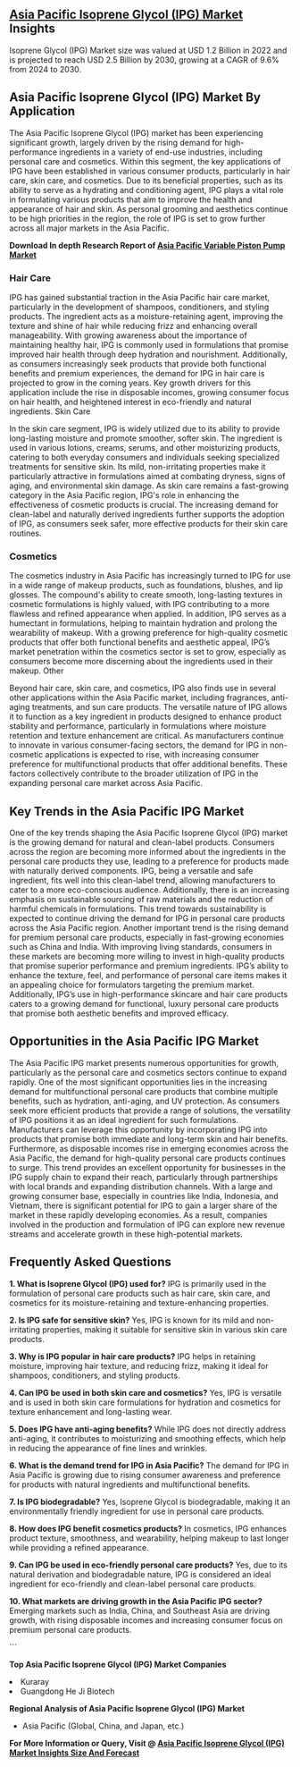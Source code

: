 <h2><a href="https://www.verifiedmarketreports.com/download-sample/?rid=466266&amp;utm_source=Github-Feb&amp;utm_medium=219" target="_blank">Asia Pacific Isoprene Glycol (IPG) Market</a> Insights</h2><p>Isoprene Glycol (IPG) Market size was valued at USD 1.2 Billion in 2022 and is projected to reach USD 2.5 Billion by 2030, growing at a CAGR of 9.6% from 2024 to 2030.</p><p><h2>Asia Pacific Isoprene Glycol (IPG) Market By Application</h2> <p>The Asia Pacific Isoprene Glycol (IPG) market has been experiencing significant growth, largely driven by the rising demand for high-performance ingredients in a variety of end-use industries, including personal care and cosmetics. Within this segment, the key applications of IPG have been established in various consumer products, particularly in hair care, skin care, and cosmetics. Due to its beneficial properties, such as its ability to serve as a hydrating and conditioning agent, IPG plays a vital role in formulating various products that aim to improve the health and appearance of hair and skin. As personal grooming and aesthetics continue to be high priorities in the region, the role of IPG is set to grow further across all major markets in the Asia Pacific. <p><strong>Download In depth Research Report of <a href="https://www.verifiedmarketreports.com/download-sample/?rid=236118&amp;utm_source=Pulse-Dec&amp;utm_medium=219" target="_blank">Asia Pacific Variable Piston Pump Market</a></strong></p></p> <h3>Hair Care</h3> <p>IPG has gained substantial traction in the Asia Pacific hair care market, particularly in the development of shampoos, conditioners, and styling products. The ingredient acts as a moisture-retaining agent, improving the texture and shine of hair while reducing frizz and enhancing overall manageability. With growing awareness about the importance of maintaining healthy hair, IPG is commonly used in formulations that promise improved hair health through deep hydration and nourishment. Additionally, as consumers increasingly seek products that provide both functional benefits and premium experiences, the demand for IPG in hair care is projected to grow in the coming years. Key growth drivers for this application include the rise in disposable incomes, growing consumer focus on hair health, and heightened interest in eco-friendly and natural ingredients. Skin Care</h3> <p>In the skin care segment, IPG is widely utilized due to its ability to provide long-lasting moisture and promote smoother, softer skin. The ingredient is used in various lotions, creams, serums, and other moisturizing products, catering to both everyday consumers and individuals seeking specialized treatments for sensitive skin. Its mild, non-irritating properties make it particularly attractive in formulations aimed at combating dryness, signs of aging, and environmental skin damage. As skin care remains a fast-growing category in the Asia Pacific region, IPG's role in enhancing the effectiveness of cosmetic products is crucial. The increasing demand for clean-label and naturally derived ingredients further supports the adoption of IPG, as consumers seek safer, more effective products for their skin care routines. <h3>Cosmetics</h3> <p>The cosmetics industry in Asia Pacific has increasingly turned to IPG for use in a wide range of makeup products, such as foundations, blushes, and lip glosses. The compound's ability to create smooth, long-lasting textures in cosmetic formulations is highly valued, with IPG contributing to a more flawless and refined appearance when applied. In addition, IPG serves as a humectant in formulations, helping to maintain hydration and prolong the wearability of makeup. With a growing preference for high-quality cosmetic products that offer both functional benefits and aesthetic appeal, IPG’s market penetration within the cosmetics sector is set to grow, especially as consumers become more discerning about the ingredients used in their makeup. Other</h3> <p>Beyond hair care, skin care, and cosmetics, IPG also finds use in several other applications within the Asia Pacific market, including fragrances, anti-aging treatments, and sun care products. The versatile nature of IPG allows it to function as a key ingredient in products designed to enhance product stability and performance, particularly in formulations where moisture retention and texture enhancement are critical. As manufacturers continue to innovate in various consumer-facing sectors, the demand for IPG in non-cosmetic applications is expected to rise, with increasing consumer preference for multifunctional products that offer additional benefits. These factors collectively contribute to the broader utilization of IPG in the expanding personal care market across Asia Pacific. <h2>Key Trends in the Asia Pacific IPG Market</h2> <p>One of the key trends shaping the Asia Pacific Isoprene Glycol (IPG) market is the growing demand for natural and clean-label products. Consumers across the region are becoming more informed about the ingredients in the personal care products they use, leading to a preference for products made with naturally derived components. IPG, being a versatile and safe ingredient, fits well into this clean-label trend, allowing manufacturers to cater to a more eco-conscious audience. Additionally, there is an increasing emphasis on sustainable sourcing of raw materials and the reduction of harmful chemicals in formulations. This trend towards sustainability is expected to continue driving the demand for IPG in personal care products across the Asia Pacific region. Another important trend is the rising demand for premium personal care products, especially in fast-growing economies such as China and India. With improving living standards, consumers in these markets are becoming more willing to invest in high-quality products that promise superior performance and premium ingredients. IPG’s ability to enhance the texture, feel, and performance of personal care items makes it an appealing choice for formulators targeting the premium market. Additionally, IPG’s use in high-performance skincare and hair care products caters to a growing demand for functional, luxury personal care products that promise both aesthetic benefits and improved efficacy. <h2>Opportunities in the Asia Pacific IPG Market</h2> <p>The Asia Pacific IPG market presents numerous opportunities for growth, particularly as the personal care and cosmetics sectors continue to expand rapidly. One of the most significant opportunities lies in the increasing demand for multifunctional personal care products that combine multiple benefits, such as hydration, anti-aging, and UV protection. As consumers seek more efficient products that provide a range of solutions, the versatility of IPG positions it as an ideal ingredient for such formulations. Manufacturers can leverage this opportunity by incorporating IPG into products that promise both immediate and long-term skin and hair benefits. Furthermore, as disposable incomes rise in emerging economies across the Asia Pacific, the demand for high-quality personal care products continues to surge. This trend provides an excellent opportunity for businesses in the IPG supply chain to expand their reach, particularly through partnerships with local brands and expanding distribution channels. With a large and growing consumer base, especially in countries like India, Indonesia, and Vietnam, there is significant potential for IPG to gain a larger share of the market in these rapidly developing economies. As a result, companies involved in the production and formulation of IPG can explore new revenue streams and accelerate growth in these high-potential markets. <h2>Frequently Asked Questions</h2> <p><strong>1. What is Isoprene Glycol (IPG) used for?</strong> IPG is primarily used in the formulation of personal care products such as hair care, skin care, and cosmetics for its moisture-retaining and texture-enhancing properties.</p> <p><strong>2. Is IPG safe for sensitive skin?</strong> Yes, IPG is known for its mild and non-irritating properties, making it suitable for sensitive skin in various skin care products.</p> <p><strong>3. Why is IPG popular in hair care products?</strong> IPG helps in retaining moisture, improving hair texture, and reducing frizz, making it ideal for shampoos, conditioners, and styling products.</p> <p><strong>4. Can IPG be used in both skin care and cosmetics?</strong> Yes, IPG is versatile and is used in both skin care formulations for hydration and cosmetics for texture enhancement and long-lasting wear.</p> <p><strong>5. Does IPG have anti-aging benefits?</strong> While IPG does not directly address anti-aging, it contributes to moisturizing and smoothing effects, which help in reducing the appearance of fine lines and wrinkles.</p> <p><strong>6. What is the demand trend for IPG in Asia Pacific?</strong> The demand for IPG in Asia Pacific is growing due to rising consumer awareness and preference for products with natural ingredients and multifunctional benefits.</p> <p><strong>7. Is IPG biodegradable?</strong> Yes, Isoprene Glycol is biodegradable, making it an environmentally friendly ingredient for use in personal care products.</p> <p><strong>8. How does IPG benefit cosmetics products?</strong> In cosmetics, IPG enhances product texture, smoothness, and wearability, helping makeup to last longer while providing a refined appearance.</p> <p><strong>9. Can IPG be used in eco-friendly personal care products?</strong> Yes, due to its natural derivation and biodegradable nature, IPG is considered an ideal ingredient for eco-friendly and clean-label personal care products.</p> <p><strong>10. What markets are driving growth in the Asia Pacific IPG sector?</strong> Emerging markets such as India, China, and Southeast Asia are driving growth, with rising disposable incomes and increasing consumer focus on premium personal care products.</p> ```</p><p><strong>Top Asia Pacific Isoprene Glycol (IPG) Market Companies</strong></p><div data-test-id=""><p><li>Kuraray</li><li> Guangdong He Ji Biotech</li></p><div><strong>Regional Analysis of&nbsp;Asia Pacific Isoprene Glycol (IPG) Market</strong></div><ul><li dir="ltr"><p dir="ltr">Asia Pacific (Global, China, and Japan, etc.)</p></li></ul><p><strong>For More Information or Query, Visit @&nbsp;</strong><strong><a href="https://www.verifiedmarketreports.com/product/isoprene-glycol-ipg-market/?utm_source=Github-Feb&amp;utm_medium=219" target="_blank">Asia Pacific Isoprene Glycol (IPG) Market Insights Size And Forecast</a></strong></p></div><h2>&nbsp;</h2><div data-test-id="">&nbsp;</div>
